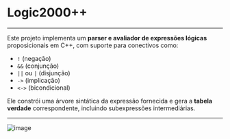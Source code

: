 # Logic2000++
---
Este projeto implementa um **parser e avaliador de expressões lógicas** proposicionais em C++, com suporte para conectivos como:

- `!` (negação)
- `&&` (conjunção)
- `||` ou `|` (disjunção)
- `->` (implicação)
- `<->` (bicondicional)

Ele constrói uma árvore sintática da expressão fornecida e gera a **tabela verdade** correspondente, incluindo subexpressões intermediárias.

---
![image](https://github.com/user-attachments/assets/a5f84684-0a51-4e73-8fea-7bb107d3468c)

